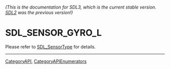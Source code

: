 ###### (This is the documentation for SDL3, which is the current stable version. [SDL2](https://wiki.libsdl.org/SDL2/) was the previous version!)
# SDL_SENSOR_GYRO_L

Please refer to [SDL_SensorType](SDL_SensorType) for details.

----
[CategoryAPI](CategoryAPI), [CategoryAPIEnumerators](CategoryAPIEnumerators)

